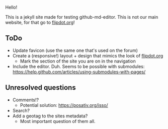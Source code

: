 ---
---
Hello!

This is a jekyll site made for testing github-md-editor. This is not our main
website, for that go to [flipdot.org][]!

## ToDo

* Update favicon (use the same one that's used on the forum)
* Create a (responsive!) layout + design that mimics the look of [flipdot.org][]
  * Mark the section of the site you are on in the navigation
* Include the editor. Duh. Seems to be possible with submodules:
  <https://help.github.com/articles/using-submodules-with-pages/>

## Unresolved questions

* Comments!?
  * Potential solution: <https://posativ.org/isso/>
* Search?
* Add a geotag to the sites metadata?
  * Most important question of them all.

[flipdot.org]: https://flipdot.org/
